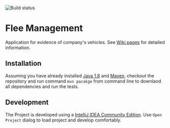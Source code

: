 ![Build status](https://api.travis-ci.org/Qerts/pa165-java.svg?branch=master)

# Flee Management

Application for evidence of company's vehicles. See [Wiki pages](https://github.com/Qerts/pa165-java/wiki) for detailed information.

## Installation

Assuming you have already installed [Java 1.8](http://www.oracle.com/technetwork/java/javase/downloads/index.html) and [Maven](https://maven.apache.org/),
checkout the repository and run command `mvn pacakge` from command line to downlaod all dependencies and run the tests.

## Development

The Project is developed using a [IntelliJ IDEA Community Edition](https://www.jetbrains.com/idea/). Use `Open Project` dialog to load project and develop comfortably.
